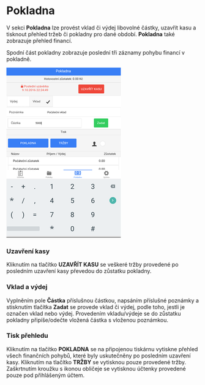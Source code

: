 # Pokladna

V sekci **Pokladna** lze provést vklad či výdej libovolné částky, uzavřít kasu a tisknout přehled tržeb či pokladny pro dané období. **Pokladna** také zobrazuje přehled financí. 

Spodní část pokladny zobrazuje poslední tři záznamy pohybu financí v pokladně.

![](img/cashRegister.png)

### Uzavření kasy 

Kliknutím na tlačítko **UZAVŘÍT KASU** se veškeré tržby provedené po posledním uzavření kasy převedou do zůstatku pokladny. 

### Vklad a výdej 

Vyplněním pole **Částka** příslušnou částkou, napsáním příslušné poznámky a stisknutím tlačítka **Zadat** se provede vklad či výdej, podle toho, jestli je označen vklad nebo výdej. 
Provedením vkladu/výdeje se do zůstatku pokladny připíše/odečte vložená částka s vloženou poznámkou.   

### Tisk přehledu 

Kliknutím na tlačítko **POKLADNA** se na připojenou tiskárnu vytiskne přehled všech finančních pohybů, které byly uskutečněny po posledním uzavření kasy. 
Kliknutím na tlačítko **TRŽBY** se vytisknou pouze provedené tržby. Zaškrtnutím kroužku s ikonou obličeje se vytisknou účtenky provedené pouze pod přihlášeným účtem.
